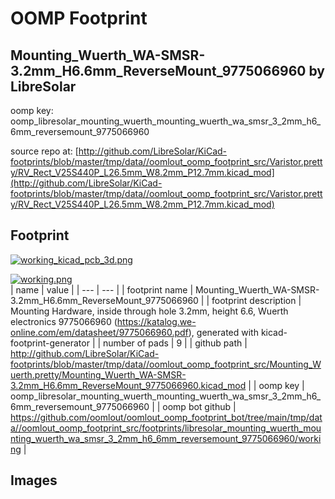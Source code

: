 # OOMP Footprint  
## Mounting_Wuerth_WA-SMSR-3.2mm_H6.6mm_ReverseMount_9775066960  by LibreSolar  
  
oomp key: oomp_libresolar_mounting_wuerth_mounting_wuerth_wa_smsr_3_2mm_h6_6mm_reversemount_9775066960  
  
source repo at: [http://github.com/LibreSolar/KiCad-footprints/blob/master/tmp/data//oomlout_oomp_footprint_src/Varistor.pretty/RV_Rect_V25S440P_L26.5mm_W8.2mm_P12.7mm.kicad_mod](http://github.com/LibreSolar/KiCad-footprints/blob/master/tmp/data//oomlout_oomp_footprint_src/Varistor.pretty/RV_Rect_V25S440P_L26.5mm_W8.2mm_P12.7mm.kicad_mod)  
## Footprint  
  
[![working_kicad_pcb_3d.png](working_kicad_pcb_3d_600.png)](working_kicad_pcb_3d.png)  
  
[![working.png](working_600.png)](working.png)  
| name | value | 
| --- | --- | 
| footprint name | Mounting_Wuerth_WA-SMSR-3.2mm_H6.6mm_ReverseMount_9775066960 | 
| footprint description | Mounting Hardware, inside through hole 3.2mm, height 6.6, Wuerth electronics 9775066960 (https://katalog.we-online.com/em/datasheet/9775066960.pdf), generated with kicad-footprint-generator | 
| number of pads | 9 | 
| github path | http://github.com/LibreSolar/KiCad-footprints/blob/master/tmp/data//oomlout_oomp_footprint_src/Mounting_Wuerth.pretty/Mounting_Wuerth_WA-SMSR-3.2mm_H6.6mm_ReverseMount_9775066960.kicad_mod | 
| oomp key | oomp_libresolar_mounting_wuerth_mounting_wuerth_wa_smsr_3_2mm_h6_6mm_reversemount_9775066960 | 
| oomp bot github | https://github.com/oomlout/oomlout_oomp_footprint_bot/tree/main/tmp/data//oomlout_oomp_footprint_src/footprints/libresolar_mounting_wuerth_mounting_wuerth_wa_smsr_3_2mm_h6_6mm_reversemount_9775066960/working | 
## Images  

